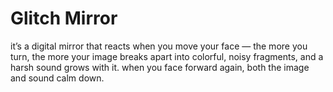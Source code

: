# Glitch Mirror

it’s a digital mirror that reacts when you move your face — the more you turn, the more your image breaks apart into colorful, noisy fragments, and a harsh sound grows with it. when you face forward again, both the image and sound calm down.